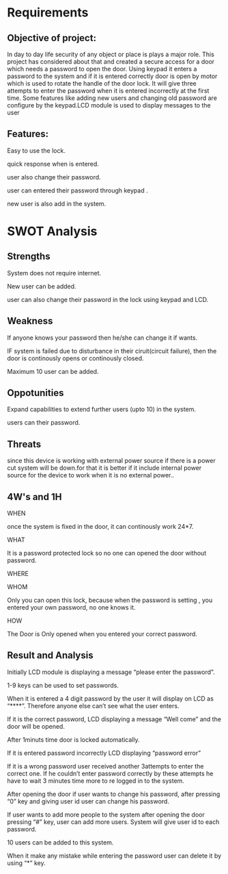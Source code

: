 # Requirements

## Objective of project:

In day to day life security of any object or place is plays a major role. This project has considered about that and created a secure access for a door which needs a password to open the door.  Using keypad it enters a password to the system and if it is entered correctly door is open by motor which is used to rotate the handle of the door lock. It will give three attempts to enter the password when it is entered incorrectly at the first time. Some features like adding new users and changing old password are configure by the keypad.LCD module is used to display messages to the user
## Features:
Easy to use the lock.

quick response when is entered.

user also change their password.

user can entered their password through keypad .

new user is also add in the system.

# SWOT Analysis
## Strengths
System does not require internet.

New user can be added.


user can also change their password in the lock using keypad and LCD.

## Weakness
If anyone knows your password then he/she can change it if wants.

IF system is failed due to disturbance in their ciruit(circuit failure), then the door is continously opens or continously closed.

Maximum 10 user can be added.
## Oppotunities
Expand capabilities to extend further users (upto 10) in the system.

users can their password.

## Threats
since this device is working with external power source if there is a power cut system will be down.for that it is better if it include internal power source for the device to work when it is no external power..



## 4W's and 1H

WHEN

once the system is fixed in the door, it can continously work 24*7. 

WHAT

It is a password protected lock so no one can opened the door without password.

WHERE

 

WHOM

Only you can open this lock, because when the password is setting , you entered your own password, no one knows it.
 
HOW

The Door is Only opened when you entered your correct password.
## Result and Analysis

Initially LCD module is displaying a message “please enter the password”.

1-9 keys can be used to set passwords.

When it is entered a 4 digit password by the user it will display on LCD as “****”. Therefore anyone else can’t see what the user enters.

If it is the correct password, LCD displaying a message “Well come” and the door will be opened.

After 1minuts time door is locked automatically.

If it is entered password incorrectly LCD displaying “password error”

If it is a wrong password user received another 3attempts to enter the correct one.  If he couldn’t enter password correctly by these attempts he have to wait 3 minutes time
more to re logged in to the system.

After opening the door if user wants to change his password, after pressing “0” key and giving user id user can change his password.

If user wants to add more people to the system after opening the door pressing “#” key, user can add more users. System will give user id to each password.

10 users can be added to this system.

When it make any mistake while entering the password user can delete it by using “*” key.
